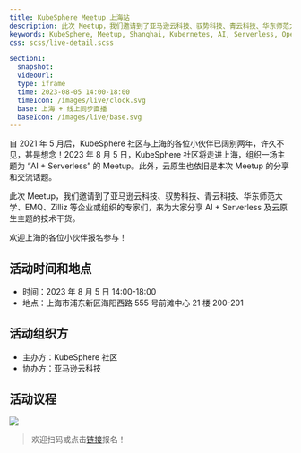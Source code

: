 ```yaml
---
title: KubeSphere Meetup 上海站
description: 此次 Meetup，我们邀请到了亚马逊云科技、驭势科技、青云科技、华东师范大学、EMQ、Zilliz 等企业或组织的专家们，来为大家分享 AI + Serverless 及云原生主题的技术干货。
keywords: KubeSphere, Meetup, Shanghai, Kubernetes, AI, Serverless, OpenFunction
css: scss/live-detail.scss

section1:
  snapshot: 
  videoUrl: 
  type: iframe
  time: 2023-08-05 14:00-18:00
  timeIcon: /images/live/clock.svg
  base: 上海 + 线上同步直播
  baseIcon: /images/live/base.svg
---
```


自 2021 年 5 月后，KubeSphere 社区与上海的各位小伙伴已阔别两年，许久不见，甚是想念！2023 年 8 月 5 日，KubeSphere 社区将走进上海，组织一场主题为 “AI + Serverless” 的 Meetup。此外，云原生也依旧是本次 Meetup 的分享和交流话题。

此次 Meetup，我们邀请到了亚马逊云科技、驭势科技、青云科技、华东师范大学、EMQ、Zilliz 等企业或组织的专家们，来为大家分享 AI + Serverless 及云原生主题的技术干货。

欢迎上海的各位小伙伴报名参与！

## 活动时间和地点

- 时间：2023 年 8 月 5 日 14:00-18:00
- 地点：上海市浦东新区海阳西路 555 号前滩中心 21 楼 200-201

## 活动组织方

- 主办方：KubeSphere 社区
- 协办方：亚马逊云科技

## 活动议程

![](https://pek3b.qingstor.com/kubesphere-community/images/kubesphere-meetup-shanghai-20230805.png)

> 欢迎扫码或点击[链接](https://resources.qingcloud.com/service/extactivity/page/e6a6ff26054447e191a3d5c99a117eb4#/home)报名！